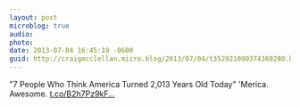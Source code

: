 ```yaml
---
layout: post
microblog: true
audio: 
photo: 
date: 2013-07-04 16:45:19 -0600
guid: http://craigmcclellan.micro.blog/2013/07/04/t352921090374369280.html
---
```

"7 People Who Think America Turned 2,013 Years Old Today"  'Merica. Awesome.  [t.co/B2h7Pz9kF...](http://t.co/B2h7Pz9kFG)
